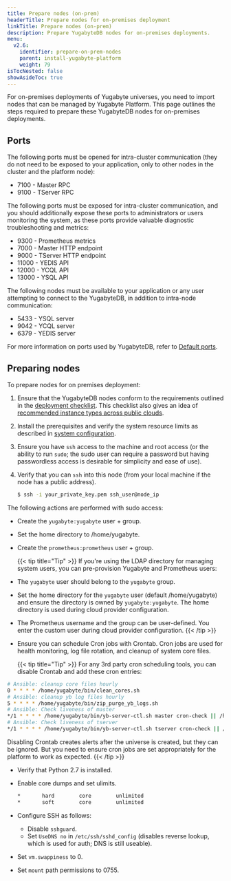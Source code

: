 ```yaml
---
title: Prepare nodes (on-prem)
headerTitle: Prepare nodes for on-premises deployment
linkTitle: Prepare nodes (on-prem)
description: Prepare YugabyteDB nodes for on-premises deployments.
menu:
  v2.6:
    identifier: prepare-on-prem-nodes
    parent: install-yugabyte-platform
    weight: 79
isTocNested: false
showAsideToc: true
---
```


For on-premises deployments of Yugabyte universes, you need to import nodes that can be managed by Yugabyte Platform. This page outlines the steps required to prepare these YugabyteDB nodes for on-premises deployments.

## Ports

The following ports must be opened for intra-cluster communication (they do not need to be exposed to your application, only to other nodes in the cluster and the platform node):

* 7100 - Master RPC
* 9100 - TServer RPC

The following ports must be exposed for intra-cluster communication, and you should additionally expose these ports to administrators or users monitoring the system, as these ports provide valuable diagnostic troubleshooting and metrics:

* 9300 - Prometheus metrics
* 7000 - Master HTTP endpoint
* 9000 - TServer HTTP endpoint
* 11000 - YEDIS API
* 12000 - YCQL API
* 13000 - YSQL API

The following nodes must be available to your application or any user attempting to connect to the YugabyteDB, in addition to intra-node communication:

* 5433 - YSQL server
* 9042 - YCQL server
* 6379 - YEDIS server

For more information on ports used by YugabyteDB, refer to [Default ports](../../../reference/configuration/default-ports).

## Preparing nodes

To prepare nodes for on premises deployment:

1. Ensure that the YugabyteDB nodes conform to the requirements outlined in the [deployment checklist](/latest/deploy/checklist/). This checklist also gives an idea of [recommended instance types across public clouds](/latest/deploy/checklist/#running-on-public-clouds). 
1. Install the prerequisites and verify the system resource limits as described in [system configuration](/latest/deploy/manual-deployment/system-config).
1. Ensure you have `ssh` access to the machine and root access (or the ability to run `sudo`; the sudo user can require a password but having passwordless access is desirable for simplicity and ease of use).
1. Verify that you can `ssh` into this node (from your local machine if the node has a public address).

    ```sh
    $ ssh -i your_private_key.pem ssh_user@node_ip
    ```

The following actions are performed with sudo access:

* Create the `yugabyte:yugabyte` user + group.
* Set the home directory to /home/yugabyte.
* Create the `prometheus:prometheus` user + group.

  {{< tip title="Tip" >}}
If you're using the LDAP directory for managing system users, you can pre-provision Yugabyte and Prometheus users: 

* The `yugabyte` user should belong to the `yugabyte` group.

* Set the home directory for the `yugabyte` user (default /home/yugabyte) and ensure the directory is owned by `yugabyte:yugabyte`. The home directory is used during cloud provider configuration.
    
* The Prometheus username and the group can be user-defined. You enter the custom user during cloud provider configuration.
  {{< /tip >}}

* Ensure you can schedule Cron jobs with Crontab. Cron jobs are used for health monitoring, log file rotation, and cleanup of system core files.

  {{< tip title="Tip" >}}
For any 3rd party cron scheduling tools, you can disable Crontab and add these cron entries: 

```sh
# Ansible: cleanup core files hourly
0 * * * * /home/yugabyte/bin/clean_cores.sh
# Ansible: cleanup yb log files hourly
5 * * * * /home/yugabyte/bin/zip_purge_yb_logs.sh
# Ansible: Check liveness of master
*/1 * * * * /home/yugabyte/bin/yb-server-ctl.sh master cron-check || /home/yugabyte/bin/yb-server-ctl.sh master start
# Ansible: Check liveness of tserver
*/1 * * * * /home/yugabyte/bin/yb-server-ctl.sh tserver cron-check || /home/yugabyte/bin/yb-server-ctl.sh tserver start
```

Disabling Crontab creates alerts after the universe is created, but they can be ignored. But you need to ensure cron jobs are set appropriately for the platform to work as expected.
  {{< /tip >}}

* Verify that Python 2.7 is installed.
* Enable core dumps and set ulimits.

    ```sh
    *       hard        core        unlimited
    *       soft        core        unlimited
    ```

* Configure SSH as follows:

  * Disable `sshguard`.
  * Set `UseDNS no` in `/etc/ssh/sshd_config` (disables reverse lookup, which is used for auth; DNS is still useable).

* Set `vm.swappiness` to 0.
* Set `mount` path permissions to 0755.
